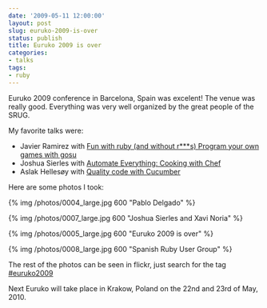```yaml
---
date: '2009-05-11 12:00:00'
layout: post
slug: euruko-2009-is-over
status: publish
title: Euruko 2009 is over
categories:
- talks
tags:
- ruby
---
```


Euruko 2009 conference in Barcelona, Spain was excelent! The venue was really good. Everything was very well organized by the great people of the SRUG.

My favorite talks were:

* Javier Ramirez with [Fun with ruby (and without r***s) Program your own games with gosu](http://2009.euruko.org/talks/9-fun-with-ruby-and-without-r-s-program-your-own-games-with-gosu/index.html)
* Joshua Sierles with [Automate Everything: Cooking with Chef](http://2009.euruko.org/talks/12-chef-the-new-ruby-system-management-tool/index.html)
* Aslak Hellesøy with [Quality code with Cucumber](http://2009.euruko.org/talks/22-quality-code-with-cucumber/index.html)

Here are some photos I took:

{% img /photos/0004_large.jpg 600 "Pablo Delgado" %}

{% img /photos/0007_large.jpg 600 "Joshua Sierles and Xavi Noria" %}

{% img /photos/0005_large.jpg 600 "Euruko 2009 is over" %}

{% img /photos/0008_large.jpg 600 "Spanish Ruby User Group" %}

The rest of the photos can be seen in flickr, just search for the tag [#euruko2009](http://www.flickr.com/photos/tags/euruko2009/)

Next Euruko will take place in Krakow, Poland on the 22nd and 23rd of May, 2010.
